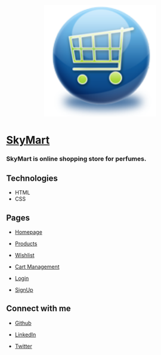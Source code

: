 <h1 align="center">
<br/>
<a href="https://objective-lewin-a1ee76.netlify.app/"><img src="https://raw.githubusercontent.com/NamrataRaikwar2002/E-commerce/dev/images/fevicon.ico" alt="Checkcart" width="300"></a>
<br/>
</h1>

# [SkyMart](https://gracious-ardinghelli-29a6fc.netlify.app/)

### SkyMart is online shopping store for perfumes.

## Technologies

* HTML
* CSS

## Pages

* [Homepage](https://gracious-ardinghelli-29a6fc.netlify.app/)

* [Products](https://gracious-ardinghelli-29a6fc.netlify.app/product/product.html)

* [Wishlist](https://gracious-ardinghelli-29a6fc.netlify.app/wishlist/wishlist.html)

* [Cart Management](https://gracious-ardinghelli-29a6fc.netlify.app/cart/cart.html)

* [Login](https://gracious-ardinghelli-29a6fc.netlify.app/authentication/login/login)

* [SignUp](https://gracious-ardinghelli-29a6fc.netlify.app/authentication/signup/signup)

## Connect with me

* [Github](https://github.com/NamrataRaikwar2002)

* [LinkedIn](https://www.linkedin.com/in/namrata-raikwar-727951224/)

* [Twitter](https://twitter.com/RaikwarNamrata?t=plsVpPoUgAtlfzgO6Uvvsw&s=03)


